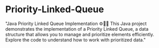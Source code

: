 # Priority-Linked-Queue
"Java Priority Linked Queue Implementation ⚙️🧑‍💻  This Java project demonstrates the implementation of a Priority Linked Queue, a data structure that allows you to manage and prioritize elements efficiently. Explore the code to understand how to work with prioritized data."
